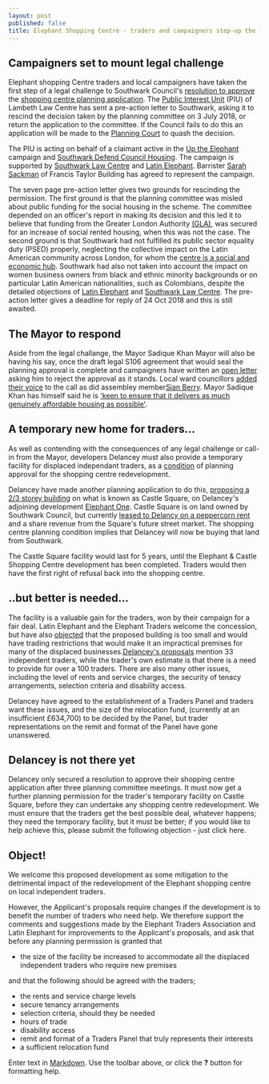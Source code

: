 ```yaml
---
layout: post
published: false
title: Elephant Shopping Centre - traders and campaigners step-up the fight
---
```


## Campaigners set to mount legal challenge

Elephant shopping Centre traders and local campaigners have taken the first step of a legal challenge to Southwark Council's [resolution to approve](http://moderngov.southwark.gov.uk/mgAi.aspx?ID=49413) the [shopping centre planning application](https://planning.southwark.gov.uk/online-applications/simpleSearchResults.do?action=firstPage).  The [Public Interest Unit](http://www.pilu.org.uk/paul-heron/) (PIU) of Lambeth Law Centre has sent a pre-action letter to Southwark, asking it to rescind the decision taken by the planning committee on 3 July 2018, or return the application to the committee.  If the Council fails to do this an application will be made to the [Planning Court](https://www.gov.uk/courts-tribunals/planning-court) to quash the decision. 

The PIU is acting on behalf of a claimant active in the [Up the Elephant](https://twitter.com/UpTheElephant_) campaign and [Southwark Defend Council Housing](https://www.facebook.com/southwarkdch/).  The campaign is supported by [Southwark Law Centre](http://www.southwarklawcentre.org.uk/index.php?option=com_content&view=article&id=71&Itemid=78) and [Latin Elephant](http://latinelephant.org/).  Barrister [Sarah Sackman](https://www.ftbchambers.co.uk/barristers/sarah-sackman) of Francis Taylor Building has agreed to represent the campaign.

The seven page pre-action letter gives two grounds for rescinding the permission. The first ground is that the planning committee was misled about public funding for the social housing in the scheme. The committee depended on an officer's report in making its decision and this led it to believe that funding from the Greater London Authority [(GLA)](https://www.london.gov.uk/), was secured for an increase of social rented housing, when this was not the case.  The second ground is that Southwark had not fulfilled its publIc sector equality duty (PSED) properly, neglecting the collective impact on the Latin American community across London, for whom the [centre is a social and economic hub](http://eprints.lse.ac.uk/90160/).  Southwark had also not taken into account the impact on women business owners from black and ethnic minority backgrounds or on particular Latin American nationalities, such as Colombians, despite the detailed objections of [Latin Elephant](http://latinelephant.org/update-on-ec-relocation-strategy-le-comments/) and [Southwark Law Centre](http://planbuild.southwark.gov.uk/documents/?GetDocument=%7b%7b%7b!%2b3vgsnFhgtxRNSSWoQ1w3w%3d%3d!%7d%7d%7d). The pre-action letter gives a deadline for reply of 24 Oct 2018 and this is still awaited.

## The Mayor to respond

Aside from the legal challange, the Mayor Sadique Khan Mayor will also be having his say, once the draft legal S106 agreement that would seal the planning approval is complete and campaigners have written an [open letter](https://twitter.com/UpTheElephant_) asking him to reject the approval as it stands. Local ward councillors [added their voice](https://www.southwarknews.co.uk/news/ward-councillors-call-on-sadiq-khan-to-fix-moral-and-policy-failings-in-approved-elephant-and-castle-regeneration-plans/) to the call as did assembley member[Sian Berry](www.southwarkgreenparty.org.uk/call_in_the_elephant_decision_says_sian).  Mayor Sadique Khan has himself said he is ['keen to ensure that it delivers as much genuinely affordable housing as possible'](https://www.insidehousing.co.uk/news/news/khan-keen-for-elephant--castle-development-to-deliver-affordable-housing-58462).

## A temporary new home for traders...

As well as contending with the consequences of any legal challenge or call-in from the Mayor, developers Delancey must also provide a temporary facility for displaced independant traders, as a [condition](http://moderngov.southwark.gov.uk/mgAi.aspx?ID=49413) of planning approval for the shopping centre redevelopment.

Delancey have made another planning application to do  this, [proposing a 2/3 storey building](http://planbuild.southwark.gov.uk/documents/?GetDocument=%7b%7b%7b!hAV0cqN%2bsOq%2febuFpH0spQ%3d%3d!%7d%7d%7d) on what is known as Castle Square, on Delancey's adjoining development [Elephant One](http://35percent.org/tribeca-square/).  Castle Square is on  land owned by Southwark Council, but currently [leased to Delancy on a peppercorn rent](http://35percent.org/2016-06-26-restricted-access-elephant-park/) and a share revenue from the Square's future street market.  The shopping centre planning condition implies that Delancey will now be buying that land from Southwark.

The Castle Square facility would last for 5 years, until the Elephant & Castle Shopping Centre development has been completed. Traders would then have the first right of refusal back into the shopping centre.

## ..but better is needed...

The facility is a valuable gain for the traders, won by their campaign for a fair deal. Latin Elephant and the Elephant Traders welcome the concession, but have also [objected](https://planning.southwark.gov.uk/online-applications/applicationDetails.do?activeTab=neighbourComments&keyVal=_STHWR_DCAPR_9578882) that the proposed building is too small and would have trading restrictions that would make it an impractical premises for many of the displaced businesses.[Delancey's  proposals](http://planbuild.southwark.gov.uk/documents/?GetDocument=%7b%7b%7b!hAV0cqN%2bsOq%2febuFpH0spQ%3d%3d!%7d%7d%7d) mention 33 independent traders, while the trader's own estimate is that there is a need to provide for over a 100 traders. There are also many other issues, including the level of rents and service charges, the security of tenacy arrangements, selection criteria and disability access.

Delancey have agreed to the establishment of a Traders Panel and traders want these issues, and the size of the relocation fund, (currently at an insufficient £634,700) to be decided by the Panel, but trader representations on the remit and format of the Panel have gone unanswered.

## Delancey is not there yet

Delancey only secured a resolution to approve their shopping centre application after three planning committee meetings.  It must now get a further planning permission for the trader's temporary facility on Castle Square, before they can undertake any shopping centre redevelopment.  We must ensure that the traders get the best possible deal, whatever happens; they need the temporary facility, but it must be better; if you would like to help achieve this, please submit the following objection - just click here. 

## Object!

We welcome this proposed development as some mitigation to the detrimental impact of the redevelopment of the Elephant shopping centre on local independent traders.

However, the Applicant's proposals require changes if the development is to benefit the number of traders who need help.
We therefore support the comments and suggestions made by the Elephant Traders Association and Latin Elephant for improvements to the Applicant's proposals, and ask that before any planning permission is granted that

-	the size of the facility be increased to accommodate all the displaced independent traders who require new premises

and that the following should be agreed with the traders;

-	the rents and service charge levels
-	secure tenancy arrangements
-	selection criteria, should they be needed 
-	hours of trade
-	disability access
- 	remit and format of a Traders Panel that truly represents their interests
-	a sufficient relocation fund


Enter text in [Markdown](http://daringfireball.net/projects/markdown/). Use the toolbar above, or click the **?** button for formatting help.